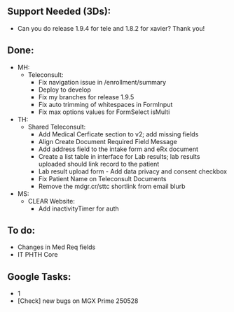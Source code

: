 ## Support Needed (3Ds):
  - Can you do release 1.9.4 for tele and 1.8.2 for xavier? Thank you!
## Done:
  - MH:
    - Teleconsult:
      - Fix navigation issue in /enrollment/summary
      - Deploy to develop
      - Fix my branches for release 1.9.5
      - Fix auto trimming of whitespaces in FormInput
      - Fix max options values for FormSelect isMulti
  - TH:
    - Shared Teleconsult:
      - Add Medical Cerficate section to v2; add missing fields
      - Align Create Document Required Field Message
      - Add address field to the intake form and eRx document
      - Create a list table in interface for Lab results; lab results uploaded should link record to the patient 
      - Lab result upload form - Add data privacy and consent checkbox 
      - Fix Patient Name on Teleconsult Documents
      - Remove the mdgr.cr/sttc shortlink from email blurb
  - MS:
    - CLEAR Website:
      - Add inactivityTimer for auth
## To do:
  - Changes in Med Req fields
  - IT PHTH Core
## Google Tasks:
  - 1
  - [Check] new bugs on MGX Prime 250528
